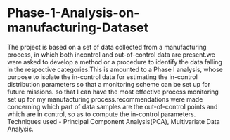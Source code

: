 # Phase-1-Analysis-on-manufacturing-Dataset
The project is based on a set of data collected from a manufacturing process, in which both incontrol and out-of-control data are present.we were asked to develop a method or a procedure to identify the data falling in the respective categories.This is amounted to a Phase I analysis, whose purpose to isolate the in-control data for estimating the in-control distribution parameters so that a monitoring scheme can be set up for future missions. 
so that I can have the most effective process monitoring set up for my manufacturing process.recommendations were made concerning which part of data samples are the out-of-control points and which are in control, so as to compute the in-control parameters.
Techniques used - Principal Component Analysis(PCA), Multivariate Data Analysis.

